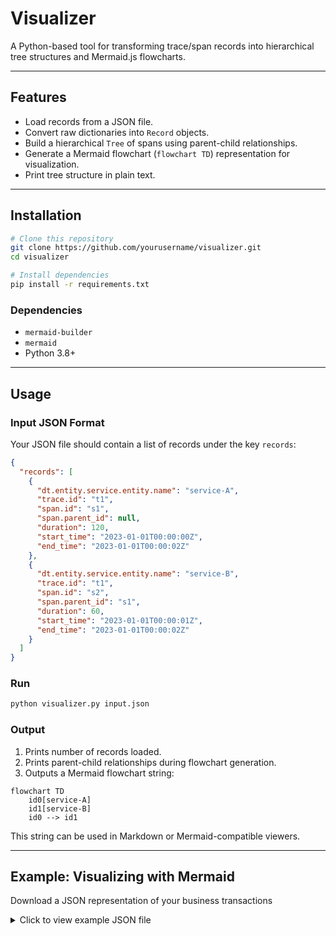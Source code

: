 # Visualizer

A Python-based tool for transforming trace/span records into hierarchical tree structures and Mermaid.js flowcharts.

---

## Features
- Load records from a JSON file.
- Convert raw dictionaries into `Record` objects.
- Build a hierarchical `Tree` of spans using parent-child relationships.
- Generate a Mermaid flowchart (`flowchart TD`) representation for visualization.
- Print tree structure in plain text.

---

## Installation

```bash
# Clone this repository
git clone https://github.com/yourusername/visualizer.git
cd visualizer

# Install dependencies
pip install -r requirements.txt
```

### Dependencies
- `mermaid-builder`
- `mermaid`
- Python 3.8+

---

## Usage

### Input JSON Format
Your JSON file should contain a list of records under the key `records`:

```json
{
  "records": [
    {
      "dt.entity.service.entity.name": "service-A",
      "trace.id": "t1",
      "span.id": "s1",
      "span.parent_id": null,
      "duration": 120,
      "start_time": "2023-01-01T00:00:00Z",
      "end_time": "2023-01-01T00:00:02Z"
    },
    {
      "dt.entity.service.entity.name": "service-B",
      "trace.id": "t1",
      "span.id": "s2",
      "span.parent_id": "s1",
      "duration": 60,
      "start_time": "2023-01-01T00:00:01Z",
      "end_time": "2023-01-01T00:00:02Z"
    }
  ]
}
```

### Run
```bash
python visualizer.py input.json
```

### Output
1. Prints number of records loaded.
2. Prints parent-child relationships during flowchart generation.
3. Outputs a Mermaid flowchart string:

```
flowchart TD
    id0[service-A]
    id1[service-B]
    id0 --> id1
```

This string can be used in Markdown or Mermaid-compatible viewers.

---

## Example: Visualizing with Mermaid
Download a JSON representation of your business transactions

<details>
  <summary>Click to view example JSON file</summary>

```json
{
  "records": [
    {
      "dt.entity.service.entity.name": "auth-service",
      "trace.id": "t1",
      "span.id": "s1",
      "span.parent_id": null,
      "duration": 157,
      "start_time": "2023-01-01T00:00:10Z",
      "end_time": "2023-01-01T00:00:10.157000Z"
    }
    ...
  ]
}
```

Place the generated Mermaid output inside a Markdown file:

```---
title: flowchart
---
flowchart TD
  id0("`auth-service`")
  id1("`service-A`")
  id2("`db-service`")
  id3("`db-service`")
  id4("`service-B`")
  id5("`service-D`")
  id6("`service-C`")
  id7("`service-C`")
  id8("`service-D`")
  id9("`service-C`")
  id0 --> id1
  id1 --> id2
  id0 --> id3
  id3 --> id4
  id3 --> id5
  id0 --> id6
  id6 --> id7
  id6 --> id8
  id6 --> id9

```


Render with GitHub, VSCode Mermaid preview, or other Mermaid tools.

---

## Project Structure
```
visualizer.py       # Main script
record.py           # Defines Record class
tree.py             # Defines Tree class
```
